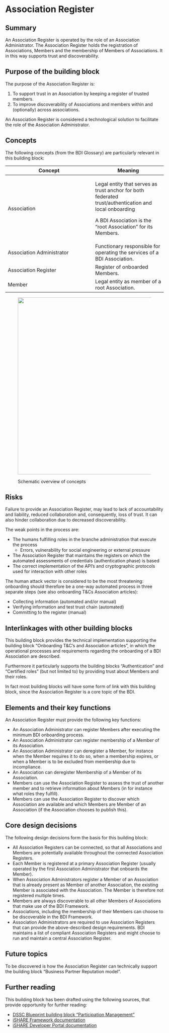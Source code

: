 # Association Register

## Summary 

An Association Register is operated by the role of an Association Administrator. The Association Register holds the registration of Associations, Members and the membership of Members of Associations. It in this way supports trust and discoverability. 

## Purpose of the building block 

The purpose of the Association Register is: 

1. To support trust in an Association by keeping a register of trusted members. 
2. To improve discoverability of Associations and members within and (optionally) across associations.  

An Association Register is considered a technological solution to facilitate the role of the Association Administrator. 

## Concepts 

The following concepts (from the BDI Glossary) are particularly relevant in this building block: 

<table><thead><tr><th width="262">Concept</th><th>Meaning</th></tr></thead><tbody><tr><td>Association </td><td><p>Legal entity that serves as trust anchor for both federated trust/authentication and local onboarding  </p><p>A BDI Association is the “root Association” for its Members. </p></td></tr><tr><td>Association Administrator </td><td>Functionary responsible for operating the services of a BDI Association. </td></tr><tr><td>Association Register </td><td>Register of onboarded Members. </td></tr><tr><td>Member </td><td>Legal entity as member of a root Association. </td></tr></tbody></table>

<figure><img src="../../.gitbook/assets/image (1).png" alt="" width="563"><figcaption><p>Schematic overview of concepts</p></figcaption></figure>

## Risks

Failure to provide an Association Register, may lead to lack of accountability and liability, reduced collaboration and, consequently, loss of trust. It can also hinder collaboration due to decreased discoverability.

The weak points in the process are:

* The humans fulfilling roles in the branche administration that execute the process
  * Errors, vulnerability for social engineering or external pressure
* The Association Register that maintains the registers on which the automated assessments of credentials (authentication phase) is based
* The correct implementation of the API’s and cryptographic protocols used for interaction with other roles

The human attack vector is considered to be the most threatening: onboarding should therefore be a one-way automated process in three separate steps (see also onboarding T\&Cs Association articles):

* Collecting information (automated and/or manual)
* Verifying information and test trust chain (automated)
* Committing to the register (manual)

## Interlinkages with other building blocks 

This building block provides the technical implementation supporting the building block “Onboarding T\&C’s and Association articles”, in which the operational processes and requirements regarding the onboarding of a BDI Association are described.  

Furthermore it particularly supports the building blocks “Authentication” and “Certified roles” (but not limited to) by providing trust about Members and their roles.

In fact most building blocks will have some form of link with this building block, since the Association Register is a core topic of the BDI.

## Elements and their key functions 

An Association Register must provide the following key functions: 

* An Association Administrator can register Members after executing the minimum BDI onboarding process. 
* An Association Administrator can register membership of a Member of its Association.  
* An Association Administrator can deregister a Member, for instance when the Member requires it to do so, when a membership expires, or when a Member is to be excluded from membership due to incompliance. 
* An Association can deregister Membership of a Member of its Association. 
* Members can use the Association Register to assess the trust of another member and to retrieve information about Members (in for instance what roles they fulfill). 
* Members can use the Association Register to discover which Association are available and which Members are Member of an Association (if the Association chooses to publish this). 

## Core design decisions 

The following design decisions form the basis for this building block: 

* All Association Registers can be connected, so that all Associations and Members are potentially available throughout the connected Association Registers. 
* Each Member is registered at a primary Association Register (usually operated by the first Association Administrator that onboards the Member). 
* When Association Administrators register a Member of an Association that is already present as Member of another Association, the existing Member is associated with the Association. The Member is therefore not registered multiple times. 
* Members are always discoverable to all other Members of Associations that make use of the BDI Framework. 
* Associations, including the membership of their Members can choose to be discoverable in the BDI Framework. 
* Association Administrators are required to use Association Registers that can provide the above-described design requirements. BDI maintains a list of compliant Association Registers and might choose to run and maintain a central Association Register. 

## Future topics 

To be discovered is how the Association Register can technically support the building block “Business Partner Reputation model”.  

## Further reading 

This building block has been drafted using the following sources, that provide opportunity for further reading: 

* [DSSC Blueprint building block “Participation Management”](https://dssc.eu/space/BVE/357074624/Participation+Management) 
* [iSHARE Framework documentation](https://framework.ishare.eu/) 
* [iSHARE Developer Portal documentation](https://dev.ishare.eu/) 
